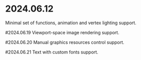 # 2024.06.12
Minimal set of functions, animation and vertex lighting support.

#2024.06.19
Viewport-space image rendering support.

#2024.06.20
Manual graphics resources control support.

#2024.06.21
Text with custom fonts support.